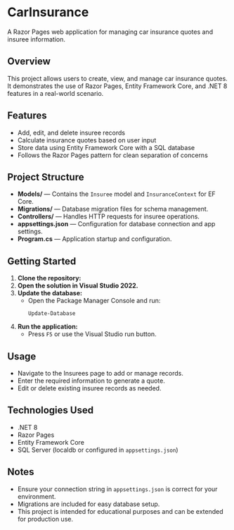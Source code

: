﻿# CarInsurance

A Razor Pages web application for managing car insurance quotes and insuree information.

## Overview

This project allows users to create, view, and manage car insurance quotes. It demonstrates the use of Razor Pages, Entity Framework Core, and .NET 8 features in a real-world scenario.

## Features

- Add, edit, and delete insuree records
- Calculate insurance quotes based on user input
- Store data using Entity Framework Core with a SQL database
- Follows the Razor Pages pattern for clean separation of concerns

## Project Structure

- **Models/** — Contains the `Insuree` model and `InsuranceContext` for EF Core.
- **Migrations/** — Database migration files for schema management.
- **Controllers/** — Handles HTTP requests for insuree operations.
- **appsettings.json** — Configuration for database connection and app settings.
- **Program.cs** — Application startup and configuration.

## Getting Started

1. **Clone the repository:**
2. **Open the solution in Visual Studio 2022.**
3. **Update the database:**
   - Open the Package Manager Console and run:
     ```
     Update-Database
     ```
4. **Run the application:**
   - Press `F5` or use the Visual Studio run button.

## Usage

- Navigate to the Insurees page to add or manage records.
- Enter the required information to generate a quote.
- Edit or delete existing insuree records as needed.

## Technologies Used

- .NET 8
- Razor Pages
- Entity Framework Core
- SQL Server (localdb or configured in `appsettings.json`)

## Notes

- Ensure your connection string in `appsettings.json` is correct for your environment.
- Migrations are included for easy database setup.
- This project is intended for educational purposes and can be extended for production use.